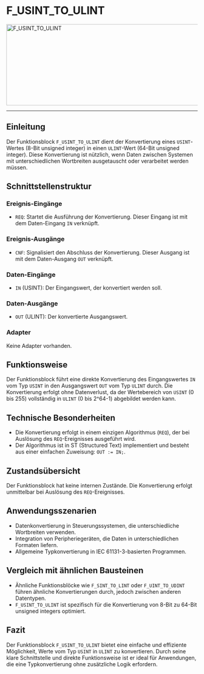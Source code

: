 # F_USINT_TO_ULINT

<img width="1466" height="214" alt="F_USINT_TO_ULINT" src="https://github.com/user-attachments/assets/93d99220-51d0-4f22-9315-b8380b7daeae" />

* * * * * * * * * *
## Einleitung
Der Funktionsblock `F_USINT_TO_ULINT` dient der Konvertierung eines `USINT`-Wertes (8-Bit unsigned integer) in einen `ULINT`-Wert (64-Bit unsigned integer). Diese Konvertierung ist nützlich, wenn Daten zwischen Systemen mit unterschiedlichen Wortbreiten ausgetauscht oder verarbeitet werden müssen.

## Schnittstellenstruktur

### **Ereignis-Eingänge**
- `REQ`: Startet die Ausführung der Konvertierung. Dieser Eingang ist mit dem Daten-Eingang `IN` verknüpft.

### **Ereignis-Ausgänge**
- `CNF`: Signalisiert den Abschluss der Konvertierung. Dieser Ausgang ist mit dem Daten-Ausgang `OUT` verknüpft.

### **Daten-Eingänge**
- `IN` (USINT): Der Eingangswert, der konvertiert werden soll.

### **Daten-Ausgänge**
- `OUT` (ULINT): Der konvertierte Ausgangswert.

### **Adapter**
Keine Adapter vorhanden.

## Funktionsweise
Der Funktionsblock führt eine direkte Konvertierung des Eingangswertes `IN` vom Typ `USINT` in den Ausgangswert `OUT` vom Typ `ULINT` durch. Die Konvertierung erfolgt ohne Datenverlust, da der Wertebereich von `USINT` (0 bis 255) vollständig in `ULINT` (0 bis 2^64-1) abgebildet werden kann.

## Technische Besonderheiten
- Die Konvertierung erfolgt in einem einzigen Algorithmus (`REQ`), der bei Auslösung des `REQ`-Ereignisses ausgeführt wird.
- Der Algorithmus ist in ST (Structured Text) implementiert und besteht aus einer einfachen Zuweisung: `OUT := IN;`.

## Zustandsübersicht
Der Funktionsblock hat keine internen Zustände. Die Konvertierung erfolgt unmittelbar bei Auslösung des `REQ`-Ereignisses.

## Anwendungsszenarien
- Datenkonvertierung in Steuerungssystemen, die unterschiedliche Wortbreiten verwenden.
- Integration von Peripheriegeräten, die Daten in unterschiedlichen Formaten liefern.
- Allgemeine Typkonvertierung in IEC 61131-3-basierten Programmen.

## Vergleich mit ähnlichen Bausteinen
- Ähnliche Funktionsblöcke wie `F_SINT_TO_LINT` oder `F_UINT_TO_UDINT` führen ähnliche Konvertierungen durch, jedoch zwischen anderen Datentypen.
- `F_USINT_TO_ULINT` ist spezifisch für die Konvertierung von 8-Bit zu 64-Bit unsigned integers optimiert.

## Fazit
Der Funktionsblock `F_USINT_TO_ULINT` bietet eine einfache und effiziente Möglichkeit, Werte vom Typ `USINT` in `ULINT` zu konvertieren. Durch seine klare Schnittstelle und direkte Funktionsweise ist er ideal für Anwendungen, die eine Typkonvertierung ohne zusätzliche Logik erfordern.
